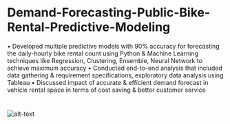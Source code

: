 # Demand-Forecasting-Public-Bike-Rental-Predictive-Modeling

•	Developed multiple predictive models with 90% accuracy for forecasting the daily-hourly bike rental count using Python & Machine Learning techniques like Regression, Clustering, Ensemble, Neural Network to achieve maximum accuracy
•	Conducted end-to-end analysis that included data gathering & requirement specifications, exploratory data analysis using Tableau
•	Discussed impact of accurate & efficient demand forecast in vehicle rental space in terms of cost saving & better customer service


#
![alt-text](fcst1.gif)
